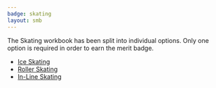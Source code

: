 ```yaml
---
badge: skating
layout: smb
---
```


The Skating workbook has been split into individual options. Only one option is required in order to earn the merit badge.

* [Ice Skating](ice-skating/)
* [Roller Skating](roller-skating/)
* [In-Line Skating](in-line-skating/)
